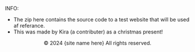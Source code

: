 INFO:

* The zip here contains the source code to a test website that will be used af referance.
* This was made by Kira (a contributer) as a christmas present!

<p align="center">
  &copy; 2024 {site name here} All rights reserved.
</p>
